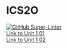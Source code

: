 # ICS2O
[![GitHub Super-Linter](https://github.com/Kaidyn-Doshi/ICS2O/workflows/Lint%20Code%20Base/badge.svg)](https://github.com/marketplace/actions/super-linter)
<br>
[Link to Unit 1 01](./Unit1/Unit1-01/index.html)
<br>
[Link to Unit 1 02](./Unit1/Unit-1-02/index.html)

